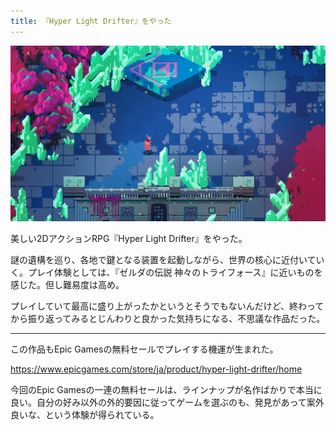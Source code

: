 ```yaml
---
title: 『Hyper Light Drifter』をやった
---
```


![](/images/2019-12-28-hyper-light-drifter.png)

美しい2DアクションRPG『Hyper Light Drifter』をやった。

謎の遺構を巡り、各地で鍵となる装置を起動しながら、世界の核心に近付いていく。プレイ体験としては、『ゼルダの伝説 神々のトライフォース』に近いものを感じた。但し難易度は高め。

プレイしていて最高に盛り上がったかというとそうでもないんだけど、終わってから振り返ってみるとじんわりと良かった気持ちになる、不思議な作品だった。

---

この作品もEpic Gamesの無料セールでプレイする機運が生まれた。

https://www.epicgames.com/store/ja/product/hyper-light-drifter/home

今回のEpic Gamesの一連の無料セールは、ラインナップが名作ばかりで本当に良い。自分の好み以外の外的要因に従ってゲームを選ぶのも、発見があって案外良いな、という体験が得られている。
